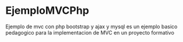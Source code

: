 # EjemploMVCPhp
Ejemplo de mvc con php bootstrap y ajax y mysql
es un ejemplo basico pedagogico para la implementacion de MVC en un proyecto formativo
